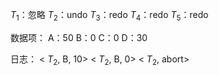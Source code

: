 $T_1$：忽略
$T_2$：undo
$T_3$：redo
$T_4$：redo
$T_5$：redo

数据项：
A：50
B：0
C：0
D：30

日志：
< $T_2$, B, 10>
< $T_2$, B, 0>
< $T_2$, abort>